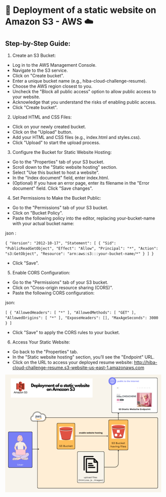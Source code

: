 #  🚀 Deployment of a static website on Amazon S3 - AWS ☁️

## Step-by-Step Guide:

1. Create an S3 Bucket:

* Log in to the AWS Management Console.
* Navigate to the S3 service.
* Click on "Create bucket".
* Enter a unique bucket name (e.g., hiba-cloud-challenge-resume).
* Choose the AWS region closest to you.
* Uncheck the "Block all public access" option to allow public access to your website.
* Acknowledge that you understand the risks of enabling public access.
* Click "Create bucket".

2. Upload HTML and CSS Files:

* Click on your newly created bucket.
* Click on the "Upload" button.
* Add your HTML and CSS files (e.g., index.html and styles.css).
* Click "Upload" to start the upload process.

3. Configure the Bucket for Static Website Hosting:

* Go to the "Properties" tab of your S3 bucket.
* Scroll down to the "Static website hosting" section.
* Select "Use this bucket to host a website".
* In the "Index document" field, enter index.html.
* (Optional) If you have an error page, enter its filename in the "Error document" field.
Click "Save changes".

4. Set Permissions to Make the Bucket Public:

* Go to the "Permissions" tab of your S3 bucket.
* Click on "Bucket Policy".
* Paste the following policy into the editor, replacing your-bucket-name with your actual bucket name:

json :

``
{
    "Version": "2012-10-17",
    "Statement": [
        {
            "Sid": "PublicReadGetObject",
            "Effect": "Allow",
            "Principal": "*",
            "Action": "s3:GetObject",
            "Resource": "arn:aws:s3:::your-bucket-name/*"
        }
    ]
}
``

* Click "Save".

5. Enable CORS Configuration:

* Go to the "Permissions" tab of your S3 bucket.
* Click on "Cross-origin resource sharing (CORS)".
* Paste the following CORS configuration:

json:

``
[
    {
        "AllowedHeaders": [
            "*"
        ],
        "AllowedMethods": [
            "GET"
        ],
        "AllowedOrigins": [
            "*"
        ],
        "ExposeHeaders": [],
        "MaxAgeSeconds": 3000
    }
]
``
* Click "Save" to apply the CORS rules to your bucket.

6. Access Your Static Website:

* Go back to the "Properties" tab.
* In the "Static website hosting" section, you’ll see the "Endpoint" URL.
* Click on the URL to access your deployed resume website: http://hiba-cloud-challenge-resume.s3-website-us-east-1.amazonaws.com 

![Deployment of a static website on Amazon S3](Deployment-of-a-static-website-on-Amazon-S3.png)
